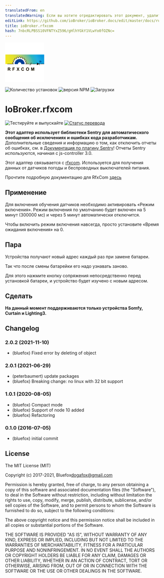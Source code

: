 ```yaml
---
translatedFrom: en
translatedWarning: Если вы хотите отредактировать этот документ, удалите поле «translatedFrom», в противном случае этот документ будет снова автоматически переведен
editLink: https://github.com/ioBroker/ioBroker.docs/edit/master/docs/ru/adapterref/iobroker.rfxcom/README.md
title: ioBroker.rfxcom
hash: 7nbcRLPBSS10VFNTYxZ596/gHlhYGkY1VLwYo0fOZNc=
---
```

![Логотип](../../../en/adapterref/iobroker.rfxcom/admin/rfxcom.png)

![Количество установок](http://iobroker.live/badges/rfxcom-stable.svg)
![версия NPM](http://img.shields.io/npm/v/iobroker.rfxcom.svg)
![Загрузки](https://img.shields.io/npm/dm/iobroker.rfxcom.svg)

# IoBroker.rfxcom
![Тестируйте и выпускайте](https://github.com/ioBroker/ioBroker.rfxcom/workflows/Test%20and%20Release/badge.svg) [![Статус перевода](https://weblate.iobroker.net/widgets/adapters/-/rfxcom/svg-badge.svg)](https://weblate.iobroker.net/engage/adapters/?utm_source=widget)

**Этот адаптер использует библиотеки Sentry для автоматического сообщения об исключениях и ошибках кода разработчикам.** Дополнительные сведения и информацию о том, как отключить отчеты об ошибках, см. в [Документация по плагину Sentry](https://github.com/ioBroker/plugin-sentry#plugin-sentry)! Отчеты Sentry используются, начиная с js-controller 3.0.

Этот адаптер связывается с [rfxcom](http://www.rfxcom.com).
Используется для получения данных от датчиков погоды и беспроводных выключателей питания.

Прочтите подробную документацию для RfxCom [здесь](http://www.rfxcom.com/WebRoot/StoreNL2/Shops/78165469/MediaGallery/Downloads/RFXtrx_User_Guide.pdf)

## Применение
Для включения обучения датчиков необходимо активировать «Режим включения».
Режим включения по умолчанию будет включен на 5 минут (300000 мс) и через 5 минут автоматически отключится.

Чтобы включить режим включения навсегда, просто установите «Время ожидания включения» на 0.

## Пара
Устройства получают новый адрес каждый раз при замене батареи.

Так что после смены батарейки его надо узнавать заново.

Для этого нажмите кнопку сопряжения непосредственно перед установкой батареи, и устройство будет изучено с новым адресом.

## Сделать
**На данный момент поддерживаются только устройства Somfy, Curtain и Lighting3.**

<!-- Заполнитель для следующей версии (в начале строки):

### __РАБОТА ВЫПОЛНЯЕТСЯ__ -->

## Changelog

### 2.0.2 (2021-11-10)
* (bluefox) Fixed error by deleting of object

### 2.0.1 (2021-06-29)
* (peterbaumert) update packages
* (bluefox) Breaking change: no linux with 32 bit support

### 1.0.1 (2020-08-05)
* (bluefox) Compact mode
* (bluefox) Support of node 10 added
* (bluefox) Refactoring

### 0.1.0 (2016-07-05)
* (bluefox) initial commit

## License
The MIT License (MIT)

Copyright (c) 2017-2021, Bluefox<dogafox@gmail.com>

Permission is hereby granted, free of charge, to any person obtaining a copy
of this software and associated documentation files (the "Software"), to deal
in the Software without restriction, including without limitation the rights
to use, copy, modify, merge, publish, distribute, sublicense, and/or sell
copies of the Software, and to permit persons to whom the Software is
furnished to do so, subject to the following conditions:

The above copyright notice and this permission notice shall be included in all
copies or substantial portions of the Software.

THE SOFTWARE IS PROVIDED "AS IS", WITHOUT WARRANTY OF ANY KIND, EXPRESS OR
IMPLIED, INCLUDING BUT NOT LIMITED TO THE WARRANTIES OF MERCHANTABILITY,
FITNESS FOR A PARTICULAR PURPOSE AND NONINFRINGEMENT. IN NO EVENT SHALL THE
AUTHORS OR COPYRIGHT HOLDERS BE LIABLE FOR ANY CLAIM, DAMAGES OR OTHER
LIABILITY, WHETHER IN AN ACTION OF CONTRACT, TORT OR OTHERWISE, ARISING FROM,
OUT OF OR IN CONNECTION WITH THE SOFTWARE OR THE USE OR OTHER DEALINGS IN THE
SOFTWARE.
